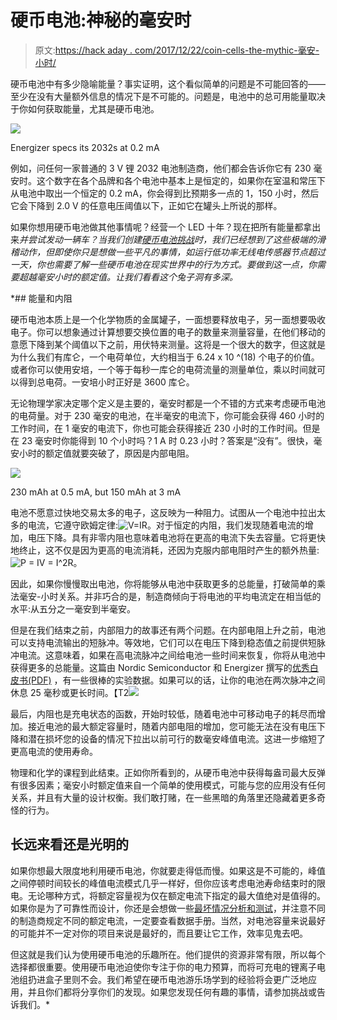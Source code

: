 # 硬币电池:神秘的毫安时

> 原文:[https://hack aday . com/2017/12/22/coin-cells-the-mythic-毫安-小时/](https://hackaday.com/2017/12/22/coin-cells-the-mythical-milliamp-hour/)

硬币电池中有多少隐喻能量？事实证明，这个看似简单的问题是不可能回答的——至少在没有大量额外信息的情况下是不可能的。问题是，电池中的总可用能量取决于你如何获取能量，尤其是硬币电池。

[![](../Images/52468c2917b0a7e18d47355e173bbb7d.png)](https://hackaday.com/wp-content/uploads/2017/12/cr2032.jpg)

Energizer specs its 2032s at 0.2 mA

例如，问任何一家普通的 3 V 锂 2032 电池制造商，他们都会告诉你它有 230 毫安时。这个数字在各个品牌和各个电池中基本上是恒定的，如果你在室温和常压下从电池中取出一个恒定的 0.2 mA，你会得到比预期多一点的 1，150 小时，然后它会下降到 2.0 V 的任意电压阈值以下，正如它在罐头上所说的那样。

如果你想用硬币电池做其他事情呢？经营一个 LED 十年？现在把所有能量都拿出来*并尝试发动一辆车？当我们创建[硬币电池挑战](https://hackaday.com/2017/11/29/coin-cell-challenge-use-coin-cell-win-prizes/)时，我们已经想到了这些极端的滑稽动作，但即使你只是想做一些平凡的事情，如运行低功率无线电传感器节点超过一天，你也需要了解一些硬币电池在现实世界中的行为方式。要做到这一点，你需要超越毫安小时的额定值。让我们看看这个兔子洞有多深。*

 *## 能量和内阻

硬币电池本质上是一个化学物质的金属罐子，一面想要释放电子，另一面想要吸收电子。你可以想象通过计算想要交换位置的电子的数量来测量容量，在他们移动的意愿下降到某个阈值以下之前，用伏特来测量。这将是一个很大的数字，但这就是为什么我们有库仑，一个电荷单位，大约相当于 6.24 x 10 ^(18) 个电子的价值。或者你可以使用安培，一个等于每秒一库仑的电荷流量的测量单位，乘以时间就可以得到总电荷。一安培小时正好是 3600 库仑。

无论物理学家决定哪个定义是主要的，毫安时都是一个不错的方式来考虑硬币电池的电荷量。对于 230 毫安的电池，在半毫安的电流下，你可能会获得 460 小时的工作时间，在 1 毫安的电流下，你也可能会获得接近 230 小时的工作时间。但是在 23 毫安时你能得到 10 个小时吗？1 A 时 0.23 小时？答案是“没有”。很快，毫安小时的额定值就要突破了，原因是内部电阻。

[![](../Images/373236d2fa20af6ae466ef4401a10fa7.png)](https://hackaday.com/wp-content/uploads/2017/12/capacity_vs_rate.jpg)

230 mAh at 0.5 mA, but 150 mAh at 3 mA

电池不愿意过快地交易太多的电子，这反映为一种阻力。试图从一个电池中拉出太多的电流，它遵守欧姆定律:![V=IR ](../Images/df78834e664b0df48a804706837d79ff.png)。对于恒定的内阻，我们发现随着电流的增加，电压下降。具有非零内阻也意味着电池将在更高的电流下失去容量。它将更快地终止，这不仅是因为更高的电流消耗，还因为克服内部电阻时产生的额外热量:![P = IV = I^2R ](../Images/13658464c71a033db2409268452a1a05.png)。

因此，如果你慢慢取出电池，你将能够从电池中获取更多的总能量，打破简单的乘法毫安-小时关系。并非巧合的是，制造商倾向于将电池的平均电流定在相当低的水平:从五分之一毫安到半毫安。

但是在我们结束之前，内部阻力的故事还有两个问题。在内部电阻上升之前，电池可以支持电流输出的短脉冲。等效地，它们可以在电压下降到稳态值之前提供短脉冲电流。这意味着，如果在高电流脉冲之间给电池一些时间来恢复，你将从电池中获得更多的总能量。这篇由 Nordic Semiconductor 和 Energizer 撰写的[优秀白皮书(PDF)](https://www.dmcinfo.com/Portals/0/Blog%20Files/High%20pulse%20drain%20impact%20on%20CR2032%20coin%20cell%20battery%20capacity.pdf) ，有一些很棒的实验数据。如果可以的话，让你的电池在两次脉冲之间休息 25 毫秒或更长时间。【T2![](../Images/901f0f3a5b838ced84298733f73f4e8e.png)

最后，内阻也是充电状态的函数，开始时较低，随着电池中可移动电子的耗尽而增加。接近电池的最大额定容量时，随着内部电阻的增加，您可能无法在没有电压下降和潜在损坏您的设备的情况下拉出以前可行的数毫安峰值电流。这进一步缩短了更高电流的使用寿命。

物理和化学的课程到此结束。正如你所看到的，从硬币电池中获得每盎司最大反弹有很多因素；毫安小时额定值来自一个简单的使用模式，可能与您的应用没有任何关系，并且有大量的设计权衡。我们敢打赌，在一些黑暗的角落里还隐藏着更多奇怪的行为。

## 长远来看还是光明的

如果你想最大限度地利用硬币电池，你就要走得低而慢。如果这是不可能的，峰值之间停顿时间较长的峰值电流模式几乎一样好，但你应该考虑电池寿命结束时的限电。无论哪种方式，将额定容量视为仅在额定电流下指定的最大值绝对是值得的。如果你是为了可靠性而设计，你还是会想做一些[最坏情况分析和测试](https://www.embedded.com/electronics-blogs/break-points/4429960/How-much-energy-can-you-really-get-from-a-coin-cell-)，并注意不同的制造商规定不同的额定电流，一定要查看数据手册。当然，对电池容量来说最好的可能并不一定对你的项目来说是最好的，而且要让它工作，效率见鬼去吧。

但这就是我们认为使用硬币电池的乐趣所在。他们提供的资源非常有限，所以每个选择都很重要。使用硬币电池迫使你专注于你的电力预算，而将可充电的锂离子电池组扔进盒子里则不会。我们希望在硬币电池游乐场学到的经验将会更广泛地应用，并且你们都将分享你们的发现。如果您发现任何有趣的事情，请参加挑战或告诉我们。*